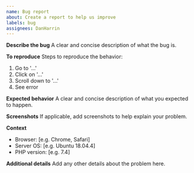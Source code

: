 ```yaml
---
name: Bug report
about: Create a report to help us improve
labels: bug
assignees: DanHarrin
---
```


**Describe the bug**
A clear and concise description of what the bug is.

**To reproduce**
Steps to reproduce the behavior:
1. Go to '...'
2. Click on '...'
3. Scroll down to '...'
4. See error

**Expected behavior**
A clear and concise description of what you expected to happen.

**Screenshots**
If applicable, add screenshots to help explain your problem.

**Context**
- Browser: [e.g. Chrome, Safari]
- Server OS: [e.g. Ubuntu 18.04.4]
- PHP version: [e.g. 7.4]

**Additional details**
Add any other details about the problem here.
